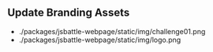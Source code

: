 ## Update Branding Assets 

- ./packages/jsbattle-webpage/static/img/challenge01.png
- ./packages/jsbattle-webpage/static/img/logo.png


